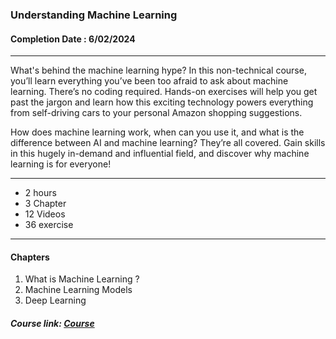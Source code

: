 ### Understanding Machine Learning


#### Completion Date : 6/02/2024

---

What's behind the machine learning hype? In this non-technical course, you’ll learn everything you’ve been too afraid to ask about machine learning. There’s no coding required. Hands-on exercises will help you get past the jargon and learn how this exciting technology powers everything from self-driving cars to your personal Amazon shopping suggestions.

How does machine learning work, when can you use it, and what is the difference between AI and machine learning? They’re all covered. Gain skills in this hugely in-demand and influential field, and discover why machine learning is for everyone!

---

- 2 hours
- 3 Chapter
- 12 Videos
- 36 exercise

---

#### Chapters
1. What is Machine Learning ?
2. Machine Learning Models
3. Deep Learning

##### Course link: [Course](https://app.datacamp.com/learn/courses/understanding-machine-learning)
